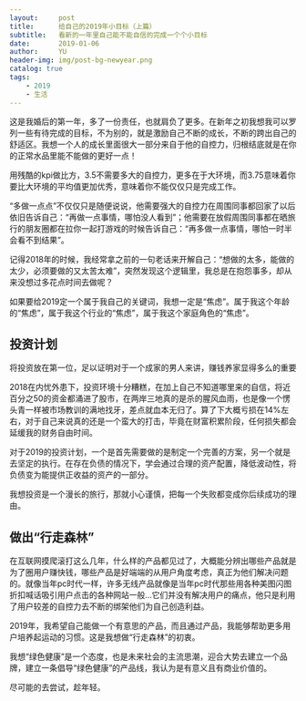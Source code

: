 ```yaml
---
layout:     post
title:      给自己的2019年小目标（上篇）
subtitle:   看新的一年里自己能不能自信的完成一个个小目标
date:       2019-01-06
author:     YU
header-img: img/post-bg-newyear.png
catalog: true
tags:
    - 2019
    - 生活
---
```


这是我婚后的第一年，多了一份责任，也就肩负了更多。在新年之初我想我可以罗列一些有待完成的目标，不为别的，就是激励自己不断的成长，不断的跨出自己的舒适区。我想一个人的成长里面很大一部分来自于他的自控力，归根结底就是在你的正常水品里能不能做的更好一点！

用残酷的kpi做比方，3.5不需要多大的自控力，更多在于大环境，而3.75意味着你要比大环境的平均值更加优秀，意味着你不能仅仅只是完成工作。

“多做一点点”不仅仅只是随便说说，他需要强大的自控力在周围同事都回家了以后依旧告诉自己：“再做一点事情，哪怕没人看到”；他需要在放假周围同事都在晒旅行的朋友圈都在拉你一起打游戏的时候告诉自己：“再多做一点事情，哪怕一时半会看不到结果”。

记得2018年的时候，我经常拿之前的一句老话来开解自己：“想做的太多，能做的太少，必须要做的又太苦太难”，突然发现这个逻辑里，我总是在抱怨事多，却从来没想过多花点时间去做呢？

如果要给2019定一个属于我自己的关键词，我想一定是“焦虑”。属于我这个年龄的“焦虑”，属于我这个行业的“焦虑”，属于我这个家庭角色的“焦虑”。


## 投资计划

将投资放在第一位，足以证明对于一个成家的男人来讲，赚钱养家显得多么的重要

2018在内忧外患下，投资环境十分糟糕，在加上自己不知道哪里来的自信，将近百分之50的资金都涌进了股市，在两岸三地真的是杀的腥风血雨，也是像一个愣头青一样被市场教训的满地找牙，差点就血本无归了。算了下大概亏损在14%左右，对于自己来说真的还是一个蛮大的打击，毕竟在财富积累阶段，任何损失都会延缓我的财务自由时间。

对于2019的投资计划，一个是首先需要做的是制定一个完善的方案，另一个就是去坚定的执行。在存在负债的情况下，学会通过合理的资产配置，降低波动性，将负债变为能提供正收益的资产的一部分。

我想投资是一个漫长的旅行，那就小心谨慎，把每一个失败都变成你后续成功的理由。


## 做出“行走森林”

在互联网摸爬滚打这么几年，什么样的产品都见过了，大概能分辨出哪些产品就是为了圈用户赚快钱，哪些产品是好端端的从用户角度考虑，真正为他们解决问题的。就像当年pc时代一样，许多无线产品就像是当年pc时代那些用各种美图闪图折扣喊话吸引用户点击的各种网站一般...它们并没有解决用户的痛点，他只是利用了用户较差的自控力去不断的绑架他们为自己创造利益。

2019年，我希望自己能做一个有意思的产品，而且通过产品，我能够帮助更多用户培养起运动的习惯。这是我想做“行走森林”的初衷。

我想“绿色健康”是一个态度，也是未来社会的主流思潮，迎合大势去建立一个品牌，建立一条倡导“绿色健康”的产品线，我认为是有意义且有商业价值的。

尽可能的去尝试，趁年轻。




